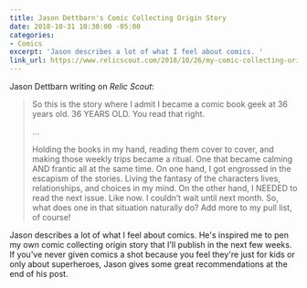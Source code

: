 ```yaml
---
title: Jason Dettbarn's Comic Collecting Origin Story
date: 2018-10-31 10:30:00 -05:00
categories:
- Comics
excerpt: 'Jason describes a lot of what I feel about comics. '
link_url: https://www.relicscout.com/2018/10/26/my-comic-collecting-origin-story/
---
```


Jason Dettbarn writing on *Relic Scout*:

> So this is the story where I admit I became a comic book geek at 36 years old. 36 YEARS OLD. You read that right.
>
>…
>
> Holding the books in my hand, reading them cover to cover, and making those weekly trips became a ritual. One that became calming AND frantic all at the same time. On one hand, I got engrossed in the escapism of the stories. Living the fantasy of the characters lives, relationships, and choices in my mind. On the other hand, I NEEDED to read the next issue. Like now. I couldn’t wait until next month. So, what does one in that situation naturally do? Add more to my pull list, of course!

Jason describes a lot of what I feel about comics. He's inspired me to pen my own comic collecting origin story that I'll publish in the next few weeks. If you've never given comics a shot because you feel they're just for kids or only about superheroes, Jason gives some great recommendations at the end of his post.
